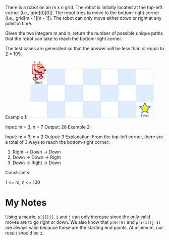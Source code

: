 There is a robot on an m x n grid. The robot is initially located at the top-left corner (i.e., grid[0][0]). The robot tries to move to the bottom-right corner (i.e., grid[m - 1][n - 1]). The robot can only move either down or right at any point in time.

Given the two integers m and n, return the number of possible unique paths that the robot can take to reach the bottom-right corner.

The test cases are generated so that the answer will be less than or equal to 2 * 109.

 

Example 1:
![alt text](image.png)

Input: m = 3, n = 7
Output: 28
Example 2:

Input: m = 3, n = 2
Output: 3
Explanation: From the top-left corner, there are a total of 3 ways to reach the bottom-right corner:
1. Right -> Down -> Down
2. Down -> Down -> Right
3. Down -> Right -> Down


Constraints:

1 <= m, n <= 100

# My Notes
Using a matrix, `p[i][j]`. `i` and `j` can only increase since the only valid moves are to go right or down. We also know that `p[0][0]` and `p[i-1][j-1]` are always valid because those are the starting end points. At minimum, our result should be `2`.
